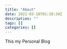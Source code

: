 ```yaml
---
title: "About"
date: 2021-03-18T01:10:34Z
description: ""
tags: []
categories: []
---
```

This my Personal Blog
